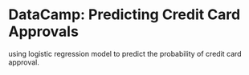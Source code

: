 # DataCamp: Predicting Credit Card Approvals
using logistic regression model to predict the probability of credit card approval.
